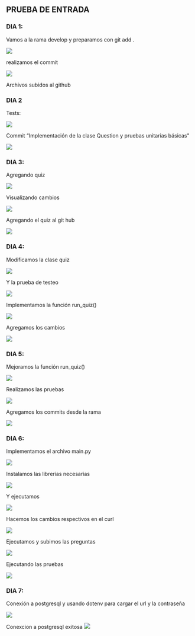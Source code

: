 ## PRUEBA DE ENTRADA

### DIA 1: 

Vamos a la rama develop y preparamos con git add .  

![](https://github.com/AriusJoel1/DesarrolloDeSoftware/blob/main/PE_triviagame/img/Imagen1.jpg)

realizamos el commit  

![](https://github.com/AriusJoel1/DesarrolloDeSoftware/blob/main/PE_triviagame/img/Imagen2.jpg)


Archivos subidos al github 


### DIA 2 

Tests:

![](https://github.com/AriusJoel1/DesarrolloDeSoftware/blob/main/PE_triviagame/img/Imagen3.jpg)


Commit “Implementación de la clase Question y pruebas unitarias básicas" 

![](https://github.com/AriusJoel1/DesarrolloDeSoftware/blob/main/PE_triviagame/img/Imagen4.jpg)

### DIA 3:

Agregando quiz 

![](https://github.com/AriusJoel1/DesarrolloDeSoftware/blob/main/PE_triviagame/img/Imagen5.jpg)


Visualizando cambios 


![](https://github.com/AriusJoel1/DesarrolloDeSoftware/blob/main/PE_triviagame/img/Imagen6.jpg)


Agregando el quiz al git hub  


![](https://github.com/AriusJoel1/DesarrolloDeSoftware/blob/main/PE_triviagame/img/Imagen7.jpg)

### DIA 4: 
Modificamos la clase quiz 

![](https://github.com/AriusJoel1/DesarrolloDeSoftware/blob/main/PE_triviagame/img/Imagen8.jpg)

Y la prueba de testeo 


![](https://github.com/AriusJoel1/DesarrolloDeSoftware/blob/main/PE_triviagame/img/Imagen9.jpg)


Implementamos la función  run_quiz() 

![](https://github.com/AriusJoel1/DesarrolloDeSoftware/blob/main/PE_triviagame/img/Imagen10.jpg)

Agregamos los cambios  


![](https://github.com/AriusJoel1/DesarrolloDeSoftware/blob/main/PE_triviagame/img/Imagen11.jpg)


### DIA 5: 
Mejoramos la función run_quiz() 

![](https://github.com/AriusJoel1/DesarrolloDeSoftware/blob/main/PE_triviagame/img/Imagen12.jpg)

Realizamos las pruebas  


![](https://github.com/AriusJoel1/DesarrolloDeSoftware/blob/main/PE_triviagame/img/Imagen13.jpg)

Agregamos los commits desde la rama 


![](https://github.com/AriusJoel1/DesarrolloDeSoftware/blob/main/PE_triviagame/img/Imagen14.jpg)


### DIA 6: 
Implementamos el archivo main.py 

![](https://github.com/AriusJoel1/DesarrolloDeSoftware/blob/main/PE_triviagame/img/Imagen15.jpg)


Instalamos las librerias necesarias  

![](https://github.com/AriusJoel1/DesarrolloDeSoftware/blob/main/PE_triviagame/img/Imagen16.jpg)

Y ejecutamos


![](https://github.com/AriusJoel1/DesarrolloDeSoftware/blob/main/PE_triviagame/img/Imagen17.jpg)

 Hacemos los cambios respectivos en el curl 

![](https://github.com/AriusJoel1/DesarrolloDeSoftware/blob/main/PE_triviagame/img/Imagen18.jpg)

Ejecutamos y subimos las preguntas  

![](https://github.com/AriusJoel1/DesarrolloDeSoftware/blob/main/PE_triviagame/img/Imagen19.jpg)

Ejecutando las pruebas 

![](https://github.com/AriusJoel1/DesarrolloDeSoftware/blob/main/PE_triviagame/img/Imagen20.jpg)

### DIA 7: 
Conexión a postgresql y usando dotenv para cargar el url y la contraseña  

![](https://github.com/AriusJoel1/DesarrolloDeSoftware/blob/main/PE_triviagame/img/Imagen21.jpg)

Conexcion a postgresql exitosa 
![](https://github.com/AriusJoel1/DesarrolloDeSoftware/blob/main/PE_triviagame/img/Imagen22.jpg)

